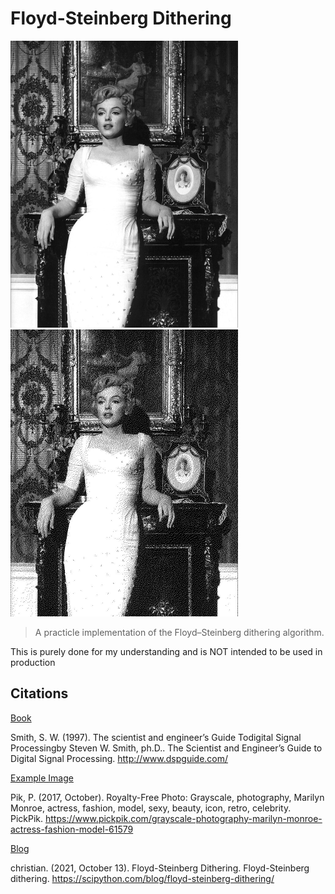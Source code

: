 # Floyd-Steinberg Dithering

<img src="assets/mm.jpg" alt="Marilyn Monroe Image Comparation: original image" width="364" height="459">
<img src="assets/mm_dithered.jpg" alt="Marilyn Monroe Image Comparation: dithered image" width="364" height="459">

> A practicle implementation of the Floyd–Steinberg dithering algorithm.

This is purely done for my understanding and is NOT intended to be used in production

## Citations

[Book](http://www.dspguide.com/)

Smith, S. W. (1997). The scientist and engineer’s Guide Todigital Signal Processingby Steven W. Smith, ph.D.. The Scientist and Engineer’s Guide to Digital Signal Processing. http://www.dspguide.com/

[Example Image](https://www.pickpik.com/grayscale-photography-marilyn-monroe-actress-fashion-model-61579)

Pik, P. (2017, October). Royalty-Free Photo: Grayscale, photography, Marilyn Monroe, actress, fashion, model, sexy, beauty, icon, retro, celebrity. PickPik. https://www.pickpik.com/grayscale-photography-marilyn-monroe-actress-fashion-model-61579

[Blog](https://scipython.com/blog/floyd-steinberg-dithering/)

christian. (2021, October 13). Floyd-Steinberg Dithering. Floyd-Steinberg dithering. https://scipython.com/blog/floyd-steinberg-dithering/
